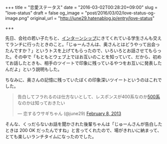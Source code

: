 +++
title = "恋愛ステータス"
date = "2016-03-02T00:28:20+09:00"
slug = "love-status"
draft = false
og_image = "post/2016/03/02/love-status-og-image.png"
original_url = "http://june29.hatenablog.jp/entry/love-status"

+++

<p>先日、会社の若い子たちと、<a class="keyword" href="http://d.hatena.ne.jp/keyword/%A5%A4%A5%F3%A5%BF%A1%BC%A5%F3%A5%B7%A5%C3%A5%D7">インターンシップ</a>にきてくれている学生さんも交えてランチに行ったときのこと。「じゅーんさんは、奥さんとはどうやって出会ったんですか？」というトスを上げてもらったので、いろいろとお話させてもらった。その中で「もともとウェブ上ではお互いのことを知っていて、だから、初めてお話したときも、相手のツイートで印象に残っているやつをお互いに発表したんだよ」という説明もした。</p>

<p>ちなみに、奥さんの記憶に残っていたぼくの印象深いツイートというのはこれでした。</p>

<blockquote class="twitter-tweet" data-lang="en">
<p lang="ja" dir="ltr">告白してフラれるのは仕方ないとして、レスポンスが400系なのか<a class="keyword" href="http://d.hatena.ne.jp/keyword/500%B7%CF">500系</a>なのかは知っておきたい</p>— 恋するウサギちゃん (@june29) <a href="https://twitter.com/june29/status/299794041271377920">February 8, 2013</a>
</blockquote>


<script async src="//platform.twitter.com/widgets.js" charset="utf-8"></script>


<p>そんな、くっだらないお話を聞かされた後輩ちゃんは「じゅーんさんが告白したときは 200 OK だったんですね」と言ってくれたので、場がきれいに納まって、とても楽しいランチタイムになったのでした。</p>

